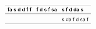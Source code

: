 | fa s d d f f | f d s f sa | s f d da s    |
|:-------------|:-----------|:--------------|
|              |            |               |
|              |            | s da f d sa f |  


